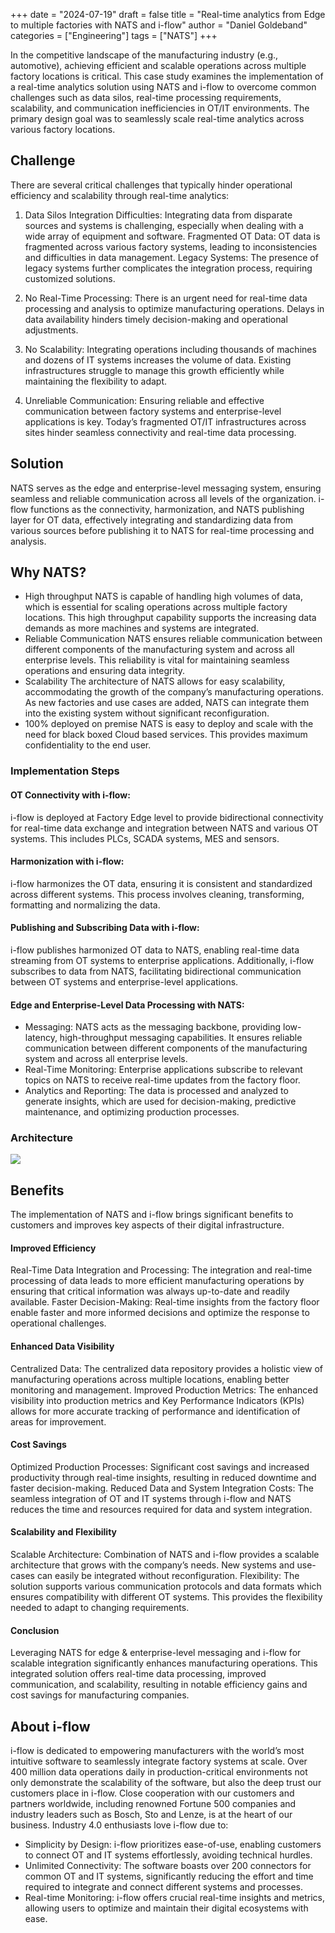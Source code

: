 +++
date = "2024-07-19"
draft = false
title = "Real-time analytics from Edge to multiple factories with NATS and i-flow"
author = "Daniel Goldeband"
categories = ["Engineering"]
tags = ["NATS"]
+++


In the competitive landscape of the manufacturing industry (e.g., automotive), achieving efficient and scalable operations across multiple factory locations is critical. This case study examines the implementation of a real-time analytics solution using NATS and i-flow to overcome common challenges such as data silos, real-time processing requirements, scalability, and communication inefficiencies in OT/IT environments. The primary design goal was to seamlessly scale real-time analytics across various factory locations.


## Challenge
There are several critical challenges that typically hinder operational efficiency and scalability through real-time analytics:

1. Data Silos
Integration Difficulties: Integrating data from disparate sources and systems is challenging, especially when dealing with a wide array of equipment and software.
Fragmented OT Data: OT data is fragmented across various factory systems, leading to inconsistencies and difficulties in data management.
Legacy Systems: The presence of legacy systems further complicates the integration process, requiring customized solutions.

2. No Real-Time Processing: There is an urgent need for real-time data processing and analysis to optimize manufacturing operations. Delays in data availability hinders timely decision-making and operational adjustments.

3. No Scalability: Integrating operations including thousands of machines and dozens of IT systems increases the volume of data. Existing infrastructures struggle to manage this growth efficiently while maintaining the flexibility to adapt.

4. Unreliable Communication: Ensuring reliable and effective communication between factory systems and enterprise-level applications is key. Today’s fragmented OT/IT infrastructures across sites hinder seamless connectivity and real-time data processing.


## Solution
NATS serves as the edge and enterprise-level messaging system, ensuring seamless and reliable communication across all levels of the organization. i-flow functions as the connectivity, harmonization, and NATS publishing layer for OT data, effectively integrating and standardizing data from various sources before publishing it to NATS for real-time processing and analysis.

## Why NATS?
* High throughput
NATS is capable of handling high volumes of data, which is essential for scaling operations across multiple factory locations. This high throughput capability supports the increasing data demands as more machines and systems are integrated.
* Reliable Communication
NATS ensures reliable communication between different components of the manufacturing system and across all enterprise levels. This reliability is vital for maintaining seamless operations and ensuring data integrity.
* Scalability
The architecture of NATS allows for easy scalability, accommodating the growth of the company’s manufacturing operations. As new factories and use cases are added, NATS can integrate them into the existing system without significant reconfiguration.
* 100% deployed on premise
NATS is easy to deploy and scale with the need for black boxed Cloud based services. This provides maximum confidentiality to the end user.

### Implementation Steps
#### OT Connectivity with i-flow: 
i-flow is deployed at Factory Edge level to provide bidirectional connectivity for real-time data exchange and integration between NATS and various OT systems. This includes PLCs, SCADA systems, MES and sensors.
#### Harmonization with i-flow: 
i-flow harmonizes the OT data, ensuring it is consistent and standardized across different systems. This process involves cleaning, transforming, formatting and normalizing the data.
#### Publishing and Subscribing Data with i-flow: 
i-flow publishes harmonized OT data to NATS, enabling real-time data streaming from OT systems to enterprise applications. Additionally, i-flow subscribes to data from NATS, facilitating bidirectional communication between OT systems and enterprise-level applications.
#### Edge and Enterprise-Level Data Processing with NATS:
* Messaging: NATS acts as the messaging backbone, providing low-latency, high-throughput messaging capabilities. It ensures reliable communication between different components of the manufacturing system and across all enterprise levels.
* Real-Time Monitoring: Enterprise applications subscribe to relevant topics on NATS to receive real-time updates from the factory floor.
* Analytics and Reporting: The data is processed and analyzed to generate insights, which are used for decision-making, predictive maintenance, and optimizing production processes.

### Architecture

<img src="/img/blog/i-flow_blog_arch.png">

## Benefits
The implementation of NATS and i-flow brings significant benefits to customers and improves key aspects of their digital infrastructure.

#### Improved Efficiency
Real-Time Data Integration and Processing: The integration and real-time processing of data leads to more efficient manufacturing operations by ensuring that critical information was always up-to-date and readily available.
Faster Decision-Making: Real-time insights from the factory floor enable faster and more informed decisions and optimize the response to operational challenges.

#### Enhanced Data Visibility
Centralized Data: The centralized data repository provides a holistic view of manufacturing operations across multiple locations, enabling better monitoring and management.
Improved Production Metrics: The enhanced visibility into production metrics and Key Performance Indicators (KPIs) allows for more accurate tracking of performance and identification of areas for improvement.

#### Cost Savings
Optimized Production Processes: Significant cost savings and increased productivity through real-time insights, resulting in reduced downtime and faster decision-making.
Reduced Data and System Integration Costs: The seamless integration of OT and IT systems through i-flow and NATS reduces the time and resources required for data and system integration.

#### Scalability and Flexibility
Scalable Architecture: Combination of NATS and i-flow provides a scalable architecture that grows with the company’s needs. New systems and use-cases can easily be integrated without reconfiguration.
Flexibility: The solution supports various communication protocols and data formats which ensures compatibility with different OT systems. This provides the flexibility needed to adapt to changing requirements.

#### Conclusion
Leveraging NATS for edge & enterprise-level messaging and i-flow for scalable integration significantly enhances manufacturing operations. This integrated solution offers real-time data processing, improved communication, and scalability, resulting in notable efficiency gains and cost savings for manufacturing companies.


## About i-flow
i-flow is dedicated to empowering manufacturers with the world’s most intuitive software to seamlessly integrate factory systems at scale. Over 400 million data operations daily in production-critical environments not only demonstrate the scalability of the software, but also the deep trust our customers place in i-flow. Close cooperation with our customers and partners worldwide, including renowned Fortune 500 companies and industry leaders such as Bosch, Sto and Lenze, is at the heart of our business. Industry 4.0 enthusiasts love i-flow due to:

* Simplicity by Design: i-flow prioritizes ease-of-use, enabling customers to connect OT and IT systems effortlessly, avoiding technical hurdles.
* Unlimited Connectivity: The software boasts over 200 connectors for common OT and IT systems, significantly reducing the effort and time required to integrate and connect different systems and processes.
* Real-time Monitoring: i-flow offers crucial real-time insights and metrics, allowing users to optimize and maintain their digital ecosystems with ease.





